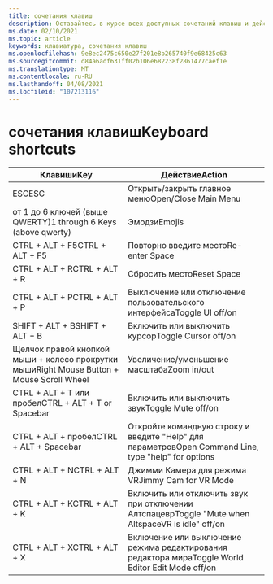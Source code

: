 ```yaml
---
title: сочетания клавиш
description: Оставайтесь в курсе всех доступных сочетаний клавиш и действий, поддерживаемых приложением Алтспацевр.
ms.date: 02/10/2021
ms.topic: article
keywords: клавиатура, сочетания клавиш
ms.openlocfilehash: 9e8ec2475c650e27f201e8b265740f9e68425c63
ms.sourcegitcommit: d84a6adf631ff02b106e682238f2861477caef1e
ms.translationtype: MT
ms.contentlocale: ru-RU
ms.lasthandoff: 04/08/2021
ms.locfileid: "107213116"
---
```

# <a name="keyboard-shortcuts"></a><span data-ttu-id="fdea9-104">сочетания клавиш</span><span class="sxs-lookup"><span data-stu-id="fdea9-104">Keyboard shortcuts</span></span>

| <span data-ttu-id="fdea9-105">Клавиши</span><span class="sxs-lookup"><span data-stu-id="fdea9-105">Key</span></span> | <span data-ttu-id="fdea9-106">Действие</span><span class="sxs-lookup"><span data-stu-id="fdea9-106">Action</span></span> |
|---|---|
| <span data-ttu-id="fdea9-107">ESC</span><span class="sxs-lookup"><span data-stu-id="fdea9-107">ESC</span></span> | <span data-ttu-id="fdea9-108">Открыть/закрыть главное меню</span><span class="sxs-lookup"><span data-stu-id="fdea9-108">Open/Close Main Menu</span></span> |
| <span data-ttu-id="fdea9-109">от 1 до 6 ключей (выше QWERTY)</span><span class="sxs-lookup"><span data-stu-id="fdea9-109">1 through 6 Keys (above qwerty)</span></span> | <span data-ttu-id="fdea9-110">Эмодзи</span><span class="sxs-lookup"><span data-stu-id="fdea9-110">Emojis</span></span> |
| <span data-ttu-id="fdea9-111">CTRL + ALT + F5</span><span class="sxs-lookup"><span data-stu-id="fdea9-111">CTRL + ALT + F5</span></span> | <span data-ttu-id="fdea9-112">Повторно введите место</span><span class="sxs-lookup"><span data-stu-id="fdea9-112">Re-enter Space</span></span> |
| <span data-ttu-id="fdea9-113">CTRL + ALT + R</span><span class="sxs-lookup"><span data-stu-id="fdea9-113">CTRL + ALT + R</span></span> | <span data-ttu-id="fdea9-114">Сбросить место</span><span class="sxs-lookup"><span data-stu-id="fdea9-114">Reset Space</span></span> |
| <span data-ttu-id="fdea9-115">CTRL + ALT + P</span><span class="sxs-lookup"><span data-stu-id="fdea9-115">CTRL + ALT + P</span></span> | <span data-ttu-id="fdea9-116">Выключение или отключение пользовательского интерфейса</span><span class="sxs-lookup"><span data-stu-id="fdea9-116">Toggle UI off/on</span></span> |
| <span data-ttu-id="fdea9-117">SHIFT + ALT + B</span><span class="sxs-lookup"><span data-stu-id="fdea9-117">SHIFT + ALT + B</span></span> | <span data-ttu-id="fdea9-118">Включить или выключить курсор</span><span class="sxs-lookup"><span data-stu-id="fdea9-118">Toggle Cursor off/on</span></span> |
| <span data-ttu-id="fdea9-119">Щелчок правой кнопкой мыши + колесо прокрутки мыши</span><span class="sxs-lookup"><span data-stu-id="fdea9-119">Right Mouse Button + Mouse Scroll Wheel</span></span> | <span data-ttu-id="fdea9-120">Увеличение/уменьшение масштаба</span><span class="sxs-lookup"><span data-stu-id="fdea9-120">Zoom in/out</span></span> |
| <span data-ttu-id="fdea9-121">CTRL + ALT + T или пробел</span><span class="sxs-lookup"><span data-stu-id="fdea9-121">CTRL + ALT + T or Spacebar</span></span> | <span data-ttu-id="fdea9-122">Включить или выключить звук</span><span class="sxs-lookup"><span data-stu-id="fdea9-122">Toggle Mute off/on</span></span> |
| <span data-ttu-id="fdea9-123">CTRL + ALT + пробел</span><span class="sxs-lookup"><span data-stu-id="fdea9-123">CTRL + ALT + Spacebar</span></span> | <span data-ttu-id="fdea9-124">Откройте командную строку и введите "Help" для параметров</span><span class="sxs-lookup"><span data-stu-id="fdea9-124">Open Command Line, type "help" for options</span></span> |
| <span data-ttu-id="fdea9-125">CTRL + ALT + N</span><span class="sxs-lookup"><span data-stu-id="fdea9-125">CTRL + ALT + N</span></span> | <span data-ttu-id="fdea9-126">Джимми Камера для режима VR</span><span class="sxs-lookup"><span data-stu-id="fdea9-126">Jimmy Cam for VR Mode</span></span> |
| <span data-ttu-id="fdea9-127">CTRL + ALT + K</span><span class="sxs-lookup"><span data-stu-id="fdea9-127">CTRL + ALT + K</span></span> | <span data-ttu-id="fdea9-128">Включить или отключить звук при отключении Алтспацевр</span><span class="sxs-lookup"><span data-stu-id="fdea9-128">Toggle "Mute when AltspaceVR is idle" off/on</span></span> |
| <span data-ttu-id="fdea9-129">CTRL + ALT + X</span><span class="sxs-lookup"><span data-stu-id="fdea9-129">CTRL + ALT + X</span></span> | <span data-ttu-id="fdea9-130">Включение или выключение режима редактирования редактора мира</span><span class="sxs-lookup"><span data-stu-id="fdea9-130">Toggle World Editor Edit Mode off/on</span></span> |